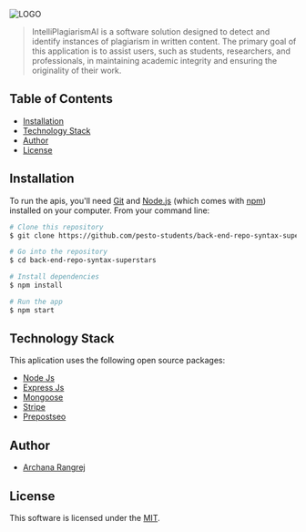 ![LOGO](https://intelliplagiarismai.netlify.app/static/media/logo.068d1c0a3a0faaca586a6211a9140108.svg)

> IntelliPlagiarismAI is a software solution designed to detect and identify instances of plagiarism in written content. The primary goal of this application is to assist users, such as students, researchers, and professionals, in maintaining academic integrity and ensuring the originality of their work.


## Table of Contents

- [Installation](#installation)
- [Technology Stack](#technology-stack)
- [Author](#author)
- [License](#license)


## Installation
To run the apis, you'll need [Git](https://git-scm.com) and [Node.js](https://nodejs.org/en/download/) (which comes with [npm](http://npmjs.com)) installed on your computer. From your command line:

```bash
# Clone this repository
$ git clone https://github.com/pesto-students/back-end-repo-syntax-superstars.git

# Go into the repository
$ cd back-end-repo-syntax-superstars

# Install dependencies
$ npm install

# Run the app
$ npm start
```

## Technology Stack
This aplication uses the following open source packages:
- [Node Js](https://nodejs.org/en)
- [Express Js](https://expressjs.com/)
- [Mongoose](https://mongoosejs.com/)
- [Stripe](https://stripe.com/in)
- [Prepostseo](https://www.prepostseo.com/)

## Author

* [Archana Rangrej](https://github.com/ArchanaRangrej)
 
## License

This software is licensed under the [MIT](https://github.com/nhn/tui.editor/blob/master/LICENSE).
